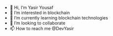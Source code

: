 - 👋 Hi, I’m Yasir Yousaf
- 👀 I’m interested in blockchain
- 🌱 I’m currently learning blockchain technologies
- 💞️ I’m looking to collaborate
- 📫 How to reach me @DevYasir

<!---
DevYasir/DevYasir is a ✨ special ✨ repository because its `README.md` (this file) appears on your GitHub profile.
You can click the Preview link to take a look at your changes.
--->
